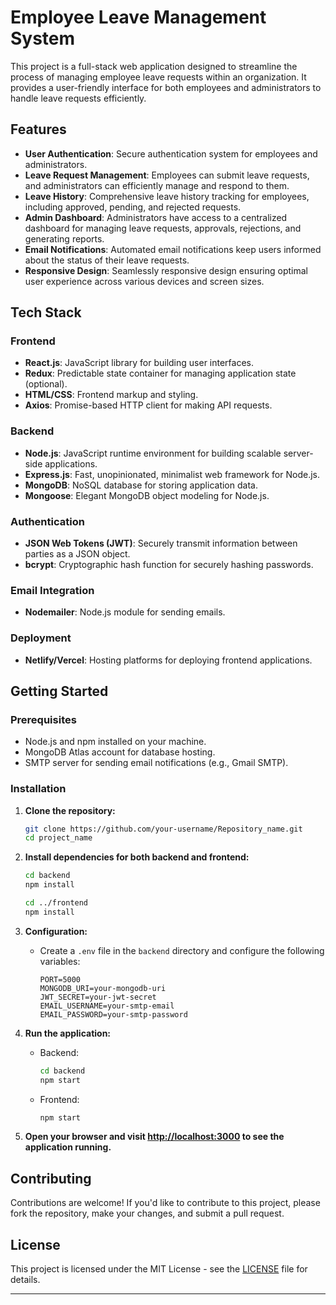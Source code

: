 # Employee Leave Management System

This project is a full-stack web application designed to streamline the process of managing employee leave requests within an organization. It provides a user-friendly interface for both employees and administrators to handle leave requests efficiently.

## Features

- **User Authentication**: Secure authentication system for employees and administrators.
- **Leave Request Management**: Employees can submit leave requests, and administrators can efficiently manage and respond to them.
- **Leave History**: Comprehensive leave history tracking for employees, including approved, pending, and rejected requests.
- **Admin Dashboard**: Administrators have access to a centralized dashboard for managing leave requests, approvals, rejections, and generating reports.
- **Email Notifications**: Automated email notifications keep users informed about the status of their leave requests.
- **Responsive Design**: Seamlessly responsive design ensuring optimal user experience across various devices and screen sizes.

## Tech Stack

### Frontend

- **React.js**: JavaScript library for building user interfaces.
- **Redux**: Predictable state container for managing application state (optional).
- **HTML/CSS**: Frontend markup and styling.
- **Axios**: Promise-based HTTP client for making API requests.

### Backend

- **Node.js**: JavaScript runtime environment for building scalable server-side applications.
- **Express.js**: Fast, unopinionated, minimalist web framework for Node.js.
- **MongoDB**: NoSQL database for storing application data.
- **Mongoose**: Elegant MongoDB object modeling for Node.js.

### Authentication

- **JSON Web Tokens (JWT)**: Securely transmit information between parties as a JSON object.
- **bcrypt**: Cryptographic hash function for securely hashing passwords.

### Email Integration

- **Nodemailer**: Node.js module for sending emails.
  
### Deployment

- **Netlify/Vercel**: Hosting platforms for deploying frontend applications.

## Getting Started

### Prerequisites

- Node.js and npm installed on your machine.
- MongoDB Atlas account for database hosting.
- SMTP server for sending email notifications (e.g., Gmail SMTP).

### Installation

1. **Clone the repository:**

   ```bash
   git clone https://github.com/your-username/Repository_name.git
   cd project_name
   ```

2. **Install dependencies for both backend and frontend:**

   ```bash
   cd backend
   npm install

   cd ../frontend
   npm install
   ```

3. **Configuration:**

   - Create a `.env` file in the `backend` directory and configure the following variables:

     ```
     PORT=5000
     MONGODB_URI=your-mongodb-uri
     JWT_SECRET=your-jwt-secret
     EMAIL_USERNAME=your-smtp-email
     EMAIL_PASSWORD=your-smtp-password
     ```

4. **Run the application:**

   - Backend:

     ```bash
     cd backend
     npm start
     ```

   - Frontend:

     ```bash
     npm start
     ```

5. **Open your browser and visit [http://localhost:3000](http://localhost:3000) to see the application running.**

## Contributing

Contributions are welcome! If you'd like to contribute to this project, please fork the repository, make your changes, and submit a pull request.

## License

This project is licensed under the MIT License - see the [LICENSE](LICENSE) file for details.

---
